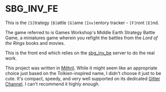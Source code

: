 # SBG_INV_FE

This is the `[S]`trategy `[B]`attle `[G]`ame `[Inv]`entory tracker - `[F]`ront `[E]`nd.

The game referred to is Games Workshop's Middle Earth Strategy Battle Game, a miniatures game
wherein you refight the battles from the _Lord of the Rings_ books and movies.

This is the front end which relies on the [sbg_inv_be](https://github.com/dptww1/sbg_inv_be) server to do the real
work.

This project was written in [Mithril](https://mithril.js.org).  While
it might seem like an appropriate choice just based on the
Tolkien-inspired name, I didn't choose it just to be cute.   It's
compact, speedy, and very well supported on its dedicated
[Gitter Channel](https://gitter.im/mithriljs/mithril.js).
I can't recommend it highly enough.

